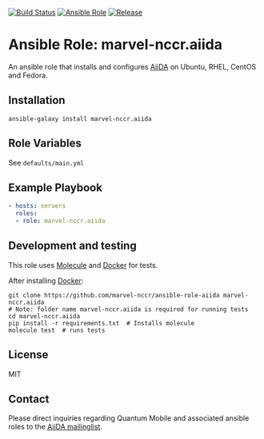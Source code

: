 [![Build Status](https://travis-ci.org/marvel-nccr/ansible-role-aiida.svg?branch=master)](https://travis-ci.org/marvel-nccr/ansible-role-aiida)
[![Ansible Role](https://img.shields.io/ansible/role/25553.svg)](https://galaxy.ansible.com/marvel-nccr/aiida)
[![Release](https://img.shields.io/github/tag/marvel-nccr/ansible-role-aiida.svg)](https://github.com/marvel-nccr/ansible-role-aiida/releases)


# Ansible Role: marvel-nccr.aiida

An ansible role that installs and configures [AiiDA](http://www.aiida.net/) on Ubuntu, RHEL, CentOS and Fedora.

## Installation

`ansible-galaxy install marvel-nccr.aiida`

## Role Variables

See `defaults/main.yml`

## Example Playbook

```yaml
- hosts: servers
  roles:
  - role: marvel-nccr.aiida
```

## Development and testing

This role uses [Molecule](https://molecule.readthedocs.io/en/latest/#) and [Docker](https://www.docker.com/) for tests. 

After installing [Docker](https://www.docker.com/):
```
git clone https://github.com/marvel-nccr/ansible-role-aiida marvel-nccr.aiida
# Note: folder name marvel-nccr.aiida is required for running tests
cd marvel-nccr.aiida
pip install -r requirements.txt  # Installs molecule
molecule test  # runs tests
```

## License

MIT

## Contact

Please direct inquiries regarding Quantum Mobile and associated ansible roles to the [AiiDA mailinglist](http://www.aiida.net/mailing-list/).
